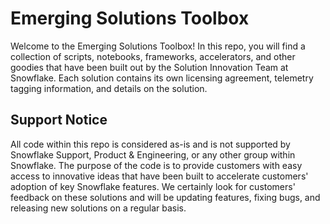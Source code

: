 # Emerging Solutions Toolbox
Welcome to the Emerging Solutions Toolbox!  In this repo, you will find a collection of scripts, notebooks, frameworks, accelerators, and other goodies that have been built out by the Solution Innovation Team at Snowflake.  Each solution contains its own licensing agreement, telemetry tagging information, and details on the solution.

## Support Notice
All code within this repo is considered as-is and is not supported by Snowflake Support, Product & Engineering, or any other group within Snowflake.  The purpose of the code is to provide customers with easy access to innovative ideas that have been built to accelerate customers' adoption of key Snowflake features.  We certainly look for customers' feedback on these solutions and will be updating features, fixing bugs, and releasing new solutions on a regular basis.
